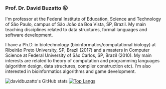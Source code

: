 ### Prof. Dr. David Buzatto 😝

I'm professor at the Federal Institute of Education, Science and Technology of São Paulo, campus of São João da Boa Vista, SP, Brazil. My main teaching disciplines related to data structures, formal languages and software development.

I have a Ph.D. in biotechnology (bioinformatics/computational biology) at Ribeirão Preto University, SP, Brazil (2017) and a masters in Computer Science at Federal University of São Carlos, SP, Brazil (2010). My main interests are related to theory of computation and programming languages (algorithm design, data structures, compiler construction etc). I'm also interested in bioinformatics algorithms and game development.

![davidbuzatto's GitHub stats](https://github-readme-stats.vercel.app/api?username=davidbuzatto&show_icons=true&theme=prussian)
[![Top Langs](https://github-readme-stats.vercel.app/api/top-langs/?username=davidbuzatto&theme=prussian&layout=compact)](https://github.com/davidbuzatto?tab=repositories)
